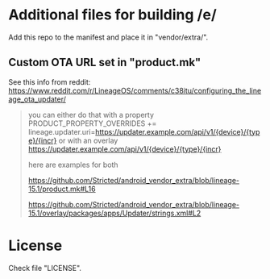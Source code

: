 # Additional files for building /e/

Add this repo to the manifest and place it in "vendor/extra/".

## Custom OTA URL set in "product.mk"

See this info from reddit: https://www.reddit.com/r/LineageOS/comments/c38itu/configuring_the_lineage_ota_updater/

> you can either do that with a property PRODUCT_PROPERTY_OVERRIDES += lineage.updater.uri=https://updater.example.com/api/v1/{device}/{type}/{incr} 
> or with an overlay <string name="update_server_url" translatable="false">https://updater.example.com/api/v1/{device}/{type}/{incr}</string>
> 
> here are examples for both 
> 
> https://github.com/Stricted/android_vendor_extra/blob/lineage-15.1/product.mk#L16 
> 
> https://github.com/Stricted/android_vendor_extra/blob/lineage-15.1/overlay/packages/apps/Updater/strings.xml#L2

# License

Check file "LICENSE".
